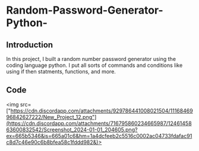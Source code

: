 # Random-Password-Generator-Python-

## Introduction

In this project, I built a random number password generator using the coding language python. I put all sorts of commands and conditions like using if then statments, functions, and more.

## Code
   
<img src=["https://cdn.discordapp.com/attachments/929786441008021504/1116846996842627222/New_Project_12.png"](https://cdn.discordapp.com/attachments/716795860234665987/1246145863600832542/Screenshot_2024-01-01_204605.png?ex=665b5346&is=665a01c6&hm=1a4dcfeeb2c5516c0002ac04733fdafac91c8d7c46e90c6b8bfea58c1fddd982&)> 
